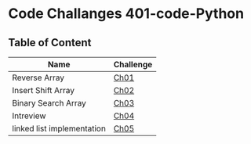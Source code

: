 # Code Challanges  401-code-Python

## Table of Content

| Name | Challenge|
| --- | ----------- |
| Reverse Array | [Ch01](https://eslamakram.github.io/data-structures-and-algorithms/python/code_challenges/array-reverse/README) |
| Insert Shift Array | [Ch02](https://eslamakram.github.io/data-structures-and-algorithms/python/code_challenges/array-insert-shift/README) |
| Binary Search Array | [Ch03](https://eslamakram.github.io/data-structures-and-algorithms/python/code_challenges/array-reverse/README) |
| Intreview | [Ch04](https://docs.google.com/spreadsheets/d/1-arMoKPhFg5n0qQHzsfr7oYRAGsrO7eKSYxzHaOfNDc/edit#gid=0) |
| linked list implementation | [Ch05](linked-list/README.md) |

